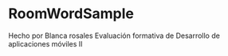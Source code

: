 # RoomWordSample
Hecho por Blanca rosales
Evaluación formativa de Desarrollo de aplicaciones móviles II
